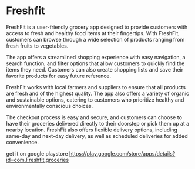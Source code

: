 # Freshfit

FreshFit is a user-friendly grocery app designed to provide customers with access to fresh and healthy food items at their fingertips. With FreshFit, customers can browse through a wide selection of products ranging from fresh fruits to vegetables.

The app offers a streamlined shopping experience with easy navigation, a search function, and filter options that allow customers to quickly find the items they need. Customers can also create shopping lists and save their favorite products for easy future reference.

FreshFit works with local farmers and suppliers to ensure that all products are fresh and of the highest quality. The app also offers a variety of organic and sustainable options, catering to customers who prioritize healthy and environmentally conscious choices.

The checkout process is easy and secure, and customers can choose to have their groceries delivered directly to their doorstep or pick them up at a nearby location. FreshFit also offers flexible delivery options, including same-day and next-day delivery, as well as scheduled deliveries for added convenience. 

get it on google playstore
https://play.google.com/store/apps/details?id=com.Freshfit.groceries

